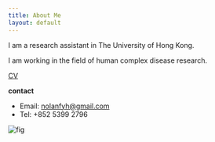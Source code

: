 ```yaml
---
title: About Me
layout: default
---
```


I am a research assistant in The University of Hong Kong.    

I am working in the field of human complex disease research.    

[CV](http://felixfan.github.io/cv/)    

**contact**     

* Email: nolanfyh@gmail.com     
* Tel:   +852 5399 2796      

![fig](https://dl.dropboxusercontent.com/u/8272421/about.png)     

